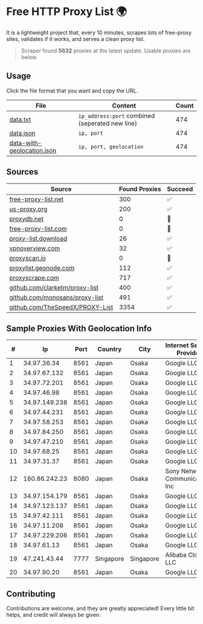 
# Free HTTP Proxy List 🌍

It is a lightweight project that, every 10 minutes, scrapes lots of free-proxy sites, validates if it works, and serves a clean proxy list.


> Scraper found **5632** proxies at the latest update. Usable proxies are below.

## Usage

Click the file format that you want and copy the URL.


|File|Content|Count|
|----|-------|-----|
|[data.txt](https://raw.githubusercontent.com/themiralay/Proxy-List-World/master/data.txt)|`ip_address:port` combined (seperated new line)|474|
|[data.json](https://raw.githubusercontent.com/themiralay/Proxy-List-World/master/data.json)|`ip, port`|474|
|[data-with-geolocation.json](https://raw.githubusercontent.com/themiralay/Proxy-List-World/master/data-with-geolocation.json)|`ip, port, geolocation`|474|

## Sources

|Source|Found Proxies|Succeed|
|------|-------------|-------|
|[free-proxy-list.net](https://free-proxy-list.net)|300|✅|
|[us-proxy.org](https://www.us-proxy.org)|200|✅|
|[proxydb.net](http://proxydb.net)|0|🚫|
|[free-proxy-list.com](https://free-proxy-list.com/?page=&port=&type%5B%5D=http&type%5B%5D=https&up_time=0&search=Search)|0|🚫|
|[proxy-list.download](https://www.proxy-list.download/HTTP)|26|✅|
|[vpnoverview.com](https://vpnoverview.com/privacy/anonymous-browsing/free-proxy-servers)|32|✅|
|[proxyscan.io](https://www.proxyscan.io)|0|🚫|
|[proxylist.geonode.com](https://proxylist.geonode.com/api/proxy-list?limit=300&page=1&sort_by=lastChecked&sort_type=desc&protocols=http,https)|112|✅|
|[proxyscrape.com](https://api.proxyscrape.com/v2/?request=displayproxies&protocol=http&timeout=10000&country=all&ssl=all&anonymity=all)|717|✅|
|[github.com/clarketm/proxy-list](https://raw.githubusercontent.com/clarketm/proxy-list/master/proxy-list-raw.txt)|400|✅|
|[github.com/monosans/proxy-list](https://raw.githubusercontent.com/monosans/proxy-list/main/proxies/http.txt)|491|✅|
|[github.com/TheSpeedX/PROXY-List](https://raw.githubusercontent.com/TheSpeedX/PROXY-List/master/http.txt)|3354|✅|


## Sample Proxies With Geolocation Info

|#|Ip|Port|Country|City|Internet Service Provider|
|-|--|----|-------|----|-------------------------|
|1|34.97.36.34|8561|Japan|Osaka|Google LLC|
|2|34.97.67.132|8561|Japan|Osaka|Google LLC|
|3|34.97.72.201|8561|Japan|Osaka|Google LLC|
|4|34.97.46.98|8561|Japan|Osaka|Google LLC|
|5|34.97.149.238|8561|Japan|Osaka|Google LLC|
|6|34.97.44.231|8561|Japan|Osaka|Google LLC|
|7|34.97.58.253|8561|Japan|Osaka|Google LLC|
|8|34.97.84.250|8561|Japan|Osaka|Google LLC|
|9|34.97.47.210|8561|Japan|Osaka|Google LLC|
|10|34.97.68.25|8561|Japan|Osaka|Google LLC|
|11|34.97.31.37|8561|Japan|Osaka|Google LLC|
|12|160.86.242.23|8080|Japan|Osaka|Sony Network Communications Inc|
|13|34.97.154.179|8561|Japan|Osaka|Google LLC|
|14|34.97.123.137|8561|Japan|Osaka|Google LLC|
|15|34.97.42.111|8561|Japan|Osaka|Google LLC|
|16|34.97.11.208|8561|Japan|Osaka|Google LLC|
|17|34.97.229.206|8561|Japan|Osaka|Google LLC|
|18|34.97.61.13|8561|Japan|Osaka|Google LLC|
|19|47.241.43.44|7777|Singapore|Singapore|Alibaba Cloud LLC|
|20|34.97.90.20|8561|Japan|Osaka|Google LLC|



## Contributing

Contributions are welcome, and they are greatly appreciated! Every
little bit helps, and credit will always be given.

